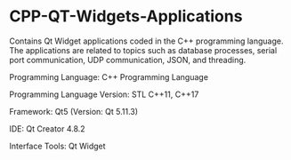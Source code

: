 # CPP-QT-Widgets-Applications
Contains Qt Widget applications coded in the C++ programming language. 
The applications are related to topics such as database processes, serial port communication, UDP communication, JSON, and threading.

Programming Language: C++ Programming Language

Programming Language Version: STL C++11, C++17

Framework: Qt5 (Version: Qt 5.11.3)

IDE: Qt Creator 4.8.2

Interface Tools: Qt Widget